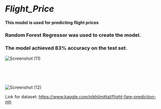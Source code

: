 <h1><i><b> Flight_Price</b></i></h1>



<h4>This model is used for predicting flight prices</h4>

<h3>Random Forest Regressor was used to create the model.</h3>

<h3>The model achieved 83% accuracy on the test set.</h3>

![Screenshot (11)](https://user-images.githubusercontent.com/56645508/94913622-350d5000-04c7-11eb-98cb-87d7f61ecbe2.png)


<br>
<br>
<br>

![Screenshot (12)](https://user-images.githubusercontent.com/56645508/94913652-40607b80-04c7-11eb-8aec-41dccc679fc2.png)




Link for dataset: https://www.kaggle.com/nikhilmittal/flight-fare-prediction-mh
